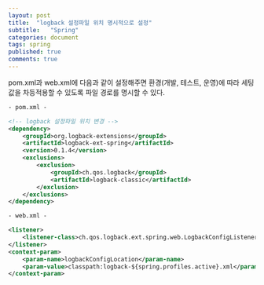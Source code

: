 ```yaml
---
layout: post
title:  "logback 설정파일 위치 명시적으로 설정"
subtitle:   "Spring"
categories: document
tags: spring
published: true
comments: true
---
```


pom.xml과 web.xml에 다음과 같이 설정해주면 환경(개발, 테스트, 운영)에 따라 세팅값을 차등적용할 수 있도록 파일 경로를 명시할 수 있다.



```xml
- pom.xml -

<!-- logback 설정파일 위치 변경 -->
<dependency>
  	<groupId>org.logback-extensions</groupId>
  	<artifactId>logback-ext-spring</artifactId>
  	<version>0.1.4</version>
  	<exclusions>
    	<exclusion>
    	  	<groupId>ch.qos.logback</groupId>
      		<artifactId>logback-classic</artifactId>
    	</exclusion>
  	</exclusions>
</dependency>
```



```xml
- web.xml -

<listener>
    <listener-class>ch.qos.logback.ext.spring.web.LogbackConfigListener</listener-class>
</listener>
<context-param>
  	<param-name>logbackConfigLocation</param-name>
  	<param-value>classpath:logback-${spring.profiles.active}.xml</param-value>
</context-param>
```

